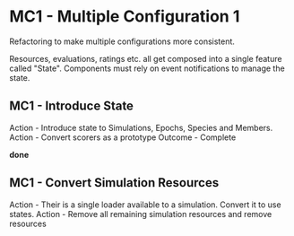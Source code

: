 # MC1 - Multiple Configuration 1

Refactoring to make multiple configurations more consistent.

Resources, evaluations, ratings etc. all get composed into a single feature called "State".
Components must rely on event notifications to manage the state.

## MC1 - Introduce State

Action - Introduce state to Simulations, Epochs, Species and Members.
Action - Convert scorers as a prototype
Outcome - Complete

**done**

## MC1 - Convert Simulation Resources

Action - Their is a single loader available to a simulation. Convert it to use states.
Action - Remove all remaining simulation resources and remove resources
